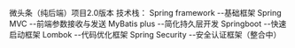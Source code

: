 微头条（纯后端）项目2.0版本
技术栈：
Spring framework --基础框架
Spring MVC       --前端参数接收与发送
MyBatis plus     --简化持久层开发
Springboot       --快速启动框架
Lombok           --代码优化框架
Spring Security  --安全认证框架（整合中）

